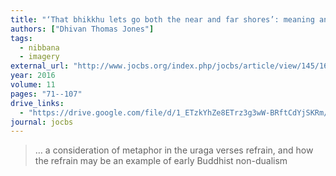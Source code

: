 ```yaml
---
title: "‘That bhikkhu lets go both the near and far shores’: meaning and metaphor in the refrain from the *uraga* verses"
authors: ["Dhivan Thomas Jones"]
tags:
  - nibbana
  - imagery
external_url: "http://www.jocbs.org/index.php/jocbs/article/view/145/168"
year: 2016
volume: 11
pages: "71--107"
drive_links:
  - "https://drive.google.com/file/d/1_ETzkYhZe8ETrz3g3wW-BRftCdYjSKRm/view?usp=drivesdk"
journal: jocbs
---
```


> … a consideration of metaphor in the uraga verses refrain, and how the refrain may be an example of early Buddhist non-dualism
